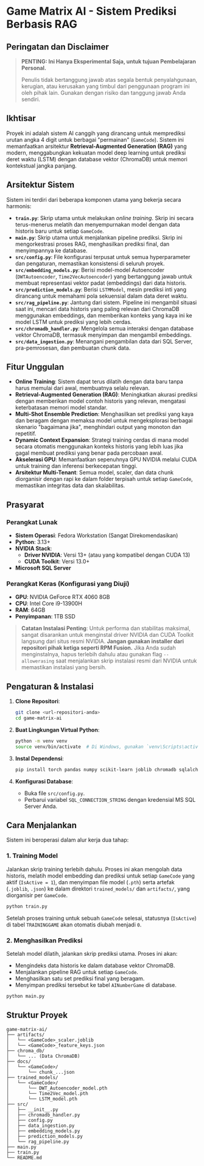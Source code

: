 # Game Matrix AI - Sistem Prediksi Berbasis RAG

## Peringatan dan Disclaimer

> **PENTING: Ini Hanya Eksperimental Saja, untuk tujuan Pembelajaran Personal.**
>
> Penulis tidak bertanggung jawab atas segala bentuk penyalahgunaan, kerugian, atau kerusakan yang timbul dari penggunaan program ini oleh pihak lain. Gunakan dengan risiko dan tanggung jawab Anda sendiri.

## Ikhtisar

Proyek ini adalah sistem AI canggih yang dirancang untuk memprediksi urutan angka 4 digit untuk berbagai "permainan" (`GameCode`). Sistem ini memanfaatkan arsitektur **Retrieval-Augmented Generation (RAG)** yang modern, menggabungkan kekuatan model deep learning untuk prediksi deret waktu (LSTM) dengan database vektor (ChromaDB) untuk memori kontekstual jangka panjang.

## Arsitektur Sistem

Sistem ini terdiri dari beberapa komponen utama yang bekerja secara harmonis:

- **`train.py`**: Skrip utama untuk melakukan *online training*. Skrip ini secara terus-menerus melatih dan menyempurnakan model dengan data historis baru untuk setiap `GameCode`.
- **`main.py`**: Skrip utama untuk menjalankan pipeline prediksi. Skrip ini mengorkestrasi proses RAG, menghasilkan prediksi final, dan menyimpannya ke database.
- **`src/config.py`**: File konfigurasi terpusat untuk semua hyperparameter dan pengaturan, memastikan konsistensi di seluruh proyek.
- **`src/embedding_models.py`**: Berisi model-model Autoencoder (`DWTAutoencoder`, `Time2VecAutoencoder`) yang bertanggung jawab untuk membuat representasi vektor padat (embeddings) dari data historis.
- **`src/prediction_models.py`**: Berisi `LSTMModel`, mesin prediksi inti yang dirancang untuk memahami pola sekuensial dalam data deret waktu.
- **`src/rag_pipeline.py`**: Jantung dari sistem. Pipeline ini mengambil situasi saat ini, mencari data historis yang paling relevan dari ChromaDB menggunakan embeddings, dan memberikan konteks yang kaya ini ke model LSTM untuk prediksi yang lebih cerdas.
- **`src/chromadb_handler.py`**: Mengelola semua interaksi dengan database vektor ChromaDB, termasuk menyimpan dan mengambil embeddings.
- **`src/data_ingestion.py`**: Menangani pengambilan data dari SQL Server, pra-pemrosesan, dan pembuatan chunk data.

## Fitur Unggulan

- **Online Training**: Sistem dapat terus dilatih dengan data baru tanpa harus memulai dari awal, membuatnya selalu relevan.
- **Retrieval-Augmented Generation (RAG)**: Meningkatkan akurasi prediksi dengan memberikan model contoh historis yang relevan, mengatasi keterbatasan memori model standar.
- **Multi-Shot Ensemble Prediction**: Menghasilkan set prediksi yang kaya dan beragam dengan memaksa model untuk mengeksplorasi berbagai skenario "bagaimana jika", menghindari output yang monoton dan repetitif.
- **Dynamic Context Expansion**: Strategi training cerdas di mana model secara otomatis menggunakan konteks historis yang lebih luas jika gagal membuat prediksi yang benar pada percobaan awal.
- **Akselerasi GPU**: Memanfaatkan sepenuhnya GPU NVIDIA melalui CUDA untuk training dan inferensi berkecepatan tinggi.
- **Arsitektur Multi-Tenant**: Semua model, scaler, dan data chunk diorganisir dengan rapi ke dalam folder terpisah untuk setiap `GameCode`, memastikan integritas data dan skalabilitas.

## Prasyarat

### Perangkat Lunak
- **Sistem Operasi**: Fedora Workstation (Sangat Direkomendasikan)
- **Python**: 3.13+
- **NVIDIA Stack**:
  - **Driver NVIDIA**: Versi 13+ (atau yang kompatibel dengan CUDA 13)
  - **CUDA Toolkit**: Versi 13.0+
- **Microsoft SQL Server**

### Perangkat Keras (Konfigurasi yang Diuji)
- **GPU**: NVIDIA GeForce RTX 4060 8GB
- **CPU**: Intel Core i9-13900H
- **RAM**: 64GB
- **Penyimpanan**: 1TB SSD

> **Catatan Instalasi Penting**: Untuk performa dan stabilitas maksimal, sangat disarankan untuk menginstal driver NVIDIA dan CUDA Toolkit langsung dari situs resmi NVIDIA. **Jangan gunakan installer dari repositori pihak ketiga seperti RPM Fusion.** Jika Anda sudah menginstalnya, hapus terlebih dahulu atau gunakan flag `--allowerasing` saat menjalankan skrip instalasi resmi dari NVIDIA untuk memastikan instalasi yang bersih.

## Pengaturan & Instalasi

1.  **Clone Repositori**:
    ```bash
    git clone <url-repositori-anda>
    cd game-matrix-ai
    ```

2.  **Buat Lingkungan Virtual Python**:
    ```bash
    python -m venv venv
    source venv/bin/activate  # Di Windows, gunakan `venv\Scripts\activate`
    ```

3.  **Instal Dependensi**:
    ```bash
    pip install torch pandas numpy scikit-learn joblib chromadb sqlalchemy pymssql
    ```

4.  **Konfigurasi Database**:
    - Buka file `src/config.py`.
    - Perbarui variabel `SQL_CONNECTION_STRING` dengan kredensial MS SQL Server Anda.

## Cara Menjalankan

Sistem ini beroperasi dalam alur kerja dua tahap:

### 1. Training Model

Jalankan skrip training terlebih dahulu. Proses ini akan mengolah data historis, melatih model embedding dan prediksi untuk setiap `GameCode` yang aktif (`IsActive = 1`), dan menyimpan file model (`.pth`) serta artefak (`.joblib`, `.json`) ke dalam direktori `trained_models/` dan `artifacts/`, yang diorganisir per `GameCode`.

```bash
python train.py
```

Setelah proses training untuk sebuah `GameCode` selesai, statusnya (`IsActive`) di tabel `TRAININGGAME` akan otomatis diubah menjadi `0`.

### 2. Menghasilkan Prediksi

Setelah model dilatih, jalankan skrip prediksi utama. Proses ini akan:
- Mengindeks data historis ke dalam database vektor ChromaDB.
- Menjalankan pipeline RAG untuk setiap `GameCode`.
- Menghasilkan satu set prediksi final yang beragam.
- Menyimpan prediksi tersebut ke tabel `AINumberGame` di database.

```bash
python main.py
```

## Struktur Proyek

```
game-matrix-ai/
├── artifacts/
│   └── <GameCode>_scaler.joblib
│   └── <GameCode>_feature_keys.json
├── chroma_db/
│   └── ... (Data ChromaDB)
├── docs/
│   └── <GameCode>/
│       └── chunk_...json
├── trained_models/
│   └── <GameCode>/
│       └── DWT_Autoencoder_model.pth
│       └── Time2Vec_model.pth
│       └── LSTM_model.pth
├── src/
│   ├── __init__.py
│   ├── chromadb_handler.py
│   ├── config.py
│   ├── data_ingestion.py
│   ├── embedding_models.py
│   ├── prediction_models.py
│   └── rag_pipeline.py
├── main.py
├── train.py
└── README.md
```